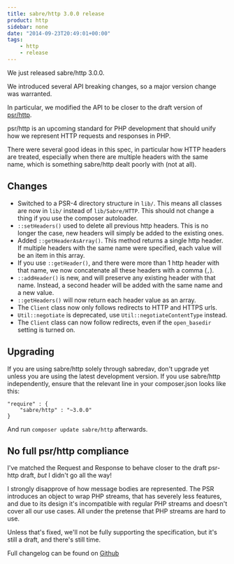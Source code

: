 ```yaml
---
title: sabre/http 3.0.0 release
product: http
sidebar: none
date: "2014-09-23T20:49:01+00:00"
tags:
    - http
    - release
---
```


We just released sabre/http 3.0.0.

We introduced several API breaking changes, so a major version change was
warranted.

In particular, we modified the API to be closer to the draft version of
[psr/http][2].

psr/http is an upcoming standard for PHP development that should unify how we
represent HTTP requests and responses in PHP.

There were several good ideas in this spec, in particular how HTTP headers
are treated, especially when there are multiple headers with the same name,
which is something sabre/http dealt poorly with (not at all).

## Changes

* Switched to a PSR-4 directory structure in `lib/`. This means all classes
  are now in `lib/` instead of `lib/Sabre/HTTP`. This should not change a
  thing if you use the composer autoloader.
* `::setHeaders()` used to delete all previous http headers. This is no longer
  the case, new headers will simply be added to the existing ones.
* Added `::getHeaderAsArray()`. This method returns a single http header. If
  multiple headers with the same name were specified, each value will be an
  item in this array.
* If you use `::getHeader()`, and there were more than 1 http header with that
  name, we now concatenate all these headers with a comma (`,`).
* `::addHeader()` is new, and will preserve any existing header with that
  name. Instead, a second header will be added with the same name and a new
  value.
* `::getHeaders()` will now return each header value as an array.
* The `Client` class now only follows redirects to HTTP and HTTPS urls.
* `Util::negotiate` is deprecated, use `Util::negotiateContentType` instead.
* The `Client` class can now follow redirects, even if the `open_basedir`
  setting is turned on.

## Upgrading

If you are using sabre/http solely through sabredav, don't upgrade yet unless
you are using the latest development version. If you use sabre/http
independently, ensure that the relevant line in your composer.json looks like
this:

    "require" : {
        "sabre/http" : "~3.0.0"
    }

And run `composer update sabre/http` afterwards.

## No full psr/http compliance

I've matched the Request and Response to behave closer to the draft psr-http
draft, _but_ I didn't go all the way!

I strongly disapprove of how message bodies are represented. The PSR
introduces an object to wrap PHP streams, that has severely less features,
and due to its design it's incompatible with regular PHP streams and doesn't
cover all our use cases. All under the pretense that PHP streams are hard to
use.

Unless that's fixed, we'll not be fully supporting the specification, but it's
still a draft, and there's still time.

Full changelog can be found on [Github][1]

[1]: https://github.com/sabre-io/http/blob/3.0.0/ChangeLog.md
[2]: https://github.com/php-fig/fig-standards/blob/master/proposed/http-message.md
